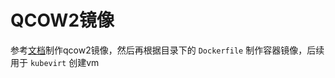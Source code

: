 # QCOW2镜像



参考[文档](https://kongyu666.github.io/work/#/work/kvm/)制作qcow2镜像，然后再根据目录下的 `Dockerfile` 制作容器镜像，后续用于 `kubevirt` 创建vm